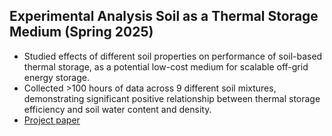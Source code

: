 ## Experimental Analysis Soil as a Thermal Storage Medium	(Spring 2025)
* Studied effects of different soil properties on performance of soil-based thermal storage, as a potential low-cost medium for scalable off-grid energy storage.
* Collected >100 hours of data across 9 different soil mixtures, demonstrating significant positive relationship between thermal storage efficiency and soil water content and density.
* [Project paper](assets/documents/Shimandle_J_FinalPaper_2Column.pdf)

